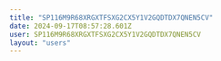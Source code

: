 ```yaml
---
title: "SP116M9R68XRGXTFSXG2CX5Y1V2GQDTDX7QNEN5CV"
date: 2024-09-17T08:57:28.601Z
user: SP116M9R68XRGXTFSXG2CX5Y1V2GQDTDX7QNEN5CV
layout: "users"
---
```

    